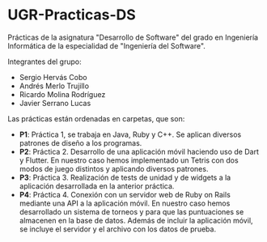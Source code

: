 # UGR-Practicas-DS

Prácticas de la asignatura "Desarrollo de Software" del grado en Ingeniería Informática de la especialidad de "Ingeniería del Software".

Integrantes del grupo:

- Sergio Hervás Cobo
- Andrés Merlo Trujillo
- Ricardo Molina Rodríguez
- Javier Serrano Lucas

Las prácticas están ordenadas en carpetas, que son:

- **P1**: Práctica 1, se trabaja en Java, Ruby y C++. Se aplican diversos patrones de diseño a los programas.
- **P2**: Práctica 2. Desarrollo de una aplicación móvil haciendo uso de Dart y Flutter. En nuestro caso hemos implementado un Tetris con dos modos de juego distintos y aplicando diversos patrones.
- **P3**: Práctica 3. Realización de tests de unidad y de widgets a la aplicación desarrollada en la anterior práctica.
- **P4**: Práctica 4. Conexión con un servidor web de Ruby on Rails mediante una API a la aplicación móvil. En nuestro caso hemos desarrollado un sistema de torneos y para que las puntuaciones se almacenen en la base de datos. Además de incluir la aplicación móvil, se incluye el servidor y el archivo con los datos de prueba.